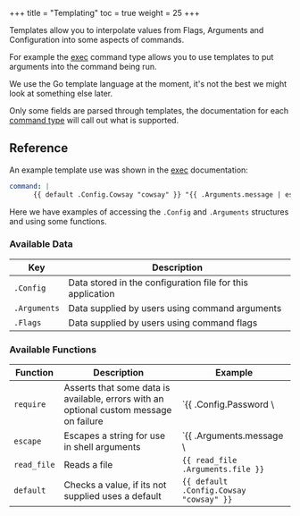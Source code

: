 +++
title = "Templating"
toc = true
weight = 25
+++

Templates allow you to interpolate values from Flags, Arguments and Configuration into some aspects of commands.

For example the [exec](../exec) command type allows you to use templates to put arguments into the command being run.

We use the Go template language at the moment, it's not the best we might look at something else later.

Only some fields are parsed through templates, the documentation for each [command type](../common-settings) will call out what is supported.

## Reference

An example template use was shown in the [exec](../exec) documentation:

```yaml
command: |
      {{ default .Config.Cowsay "cowsay" }} "{{ .Arguments.message | escape }}"
```

Here we have examples of accessing the `.Config` and `.Arguments` structures and using some functions.

### Available Data

| Key          | Description                                                |
|--------------|------------------------------------------------------------|
| `.Config`    | Data stored in the configuration file for this application |
| `.Arguments` | Data supplied by users using command arguments             |
| `.Flags`     | Data supplied by users using command flags                 |

### Available Functions

| Function    | Description                                                                            | Example                                 |
|-------------|----------------------------------------------------------------------------------------|-----------------------------------------|
| `require`   | Asserts that some data is available, errors with an optional custom message on failure | `{{ .Config.Password \                  | require "Password not set in the configuration" }}`|
| `escape`    | Escapes a string for use in shell arguments                                            | `{{ .Arguments.message \                | escape }}`|
| `read_file` | Reads a file                                                                           | `{{ read_file .Arguments.file }}`       |
| `default`   | Checks a value, if its not supplied uses a default                                     | `{{ default .Config.Cowsay "cowsay" }}` |
